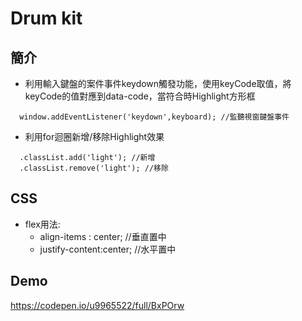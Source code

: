 # Drum kit

## 簡介

* 利用輸入鍵盤的案件事件keydown觸發功能，使用keyCode取值，將keyCode的值對應到data-code，當符合時Highlight方形框
```
  window.addEventListener('keydown',keyboard); //監聽視窗鍵盤事件
```

* 利用for迴圈新增/移除Highlight效果
```
  .classList.add('light'); //新增
  .classList.remove('light'); //移除
```

## CSS
* flex用法:
	- align-items : center; //垂直置中
	- justify-content:center; //水平置中
## Demo
<https://codepen.io/u9965522/full/BxPOrw>
